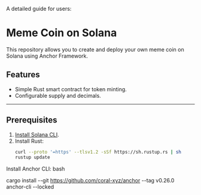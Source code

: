 A detailed guide for users:

# Meme Coin on Solana

This repository allows you to create and deploy your own meme coin on Solana using Anchor Framework.

## Features
- Simple Rust smart contract for token minting.
- Configurable supply and decimals.

---

## Prerequisites
1. [Install Solana CLI](https://docs.solana.com/cli/install-solana-cli-tools).
2. Install Rust:
   ```bash
   curl --proto '=https' --tlsv1.2 -sSf https://sh.rustup.rs | sh
   rustup update
Install Anchor CLI:
bash

cargo install --git https://github.com/coral-xyz/anchor --tag v0.26.0 anchor-cli --locked

